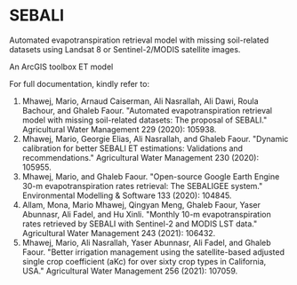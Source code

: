 # SEBALI
Automated evapotranspiration retrieval model with missing soil-related datasets using Landsat 8 or Sentinel-2/MODIS satellite images.

An ArcGIS toolbox ET model

For full documentation, kindly refer to:
1. Mhawej, Mario, Arnaud Caiserman, Ali Nasrallah, Ali Dawi, Roula Bachour, and Ghaleb Faour. "Automated evapotranspiration retrieval model with missing soil-related datasets: The proposal of SEBALI." Agricultural Water Management 229 (2020): 105938.
2.	Mhawej, Mario, Georgie Elias, Ali Nasrallah, and Ghaleb Faour. "Dynamic calibration for better SEBALI ET estimations: Validations and recommendations." Agricultural Water Management 230 (2020): 105955.
3.	Mhawej, Mario, and Ghaleb Faour. "Open-source Google Earth Engine 30-m evapotranspiration rates retrieval: The SEBALIGEE system." Environmental Modelling & Software 133 (2020): 104845.
4.	Allam, Mona, Mario Mhawej, Qingyan Meng, Ghaleb Faour, Yaser Abunnasr, Ali Fadel, and Hu Xinli. "Monthly 10-m evapotranspiration rates retrieved by SEBALI with Sentinel-2 and MODIS LST data." Agricultural Water Management 243 (2021): 106432.
5.	Mhawej, Mario, Ali Nasrallah, Yaser Abunnasr, Ali Fadel, and Ghaleb Faour. "Better irrigation management using the satellite-based adjusted single crop coefficient (aKc) for over sixty crop types in California, USA." Agricultural Water Management 256 (2021): 107059.
